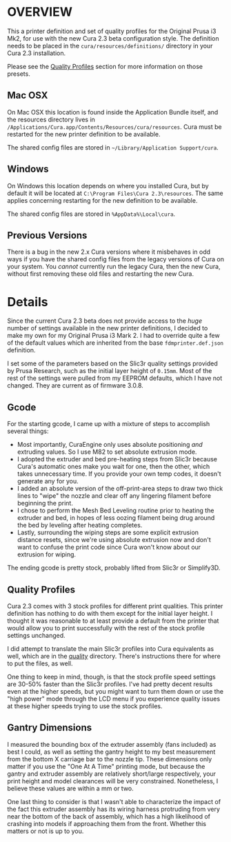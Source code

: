OVERVIEW
===
This a printer definition and set of quality profiles for the Original Prusa i3 Mk2, for use with
the new Cura 2.3 beta configuration style. The definition needs to be placed in the
`cura/resources/definitions/` directory in your Cura 2.3 installation.

Please see the [Quality Profiles](#quality-profiles) section for more information on those presets.


Mac OSX
---
On Mac OSX this location is found inside the Application Bundle itself, and the resources directory
lives in `/Applications/Cura.app/Contents/Resources/cura/resources`. Cura must be restarted for the new
printer definition to be available.

The shared config files are stored in `~/Library/Application Support/cura`.

Windows
---
On Windows this location depends on where you installed Cura, but by default it will be located at
`C:\Program Files\Cura 2.3\resources`. The same applies concerning restarting for the new definition
to be available.

The shared config files are stored in `%AppData%\Local\cura`.

Previous Versions
---
There is a bug in the new 2.x Cura versions where it misbehaves in odd ways if you have the shared
config files from the legacy versions of Cura on your system. You *cannot* currently run the legacy
Cura, then the new Cura, without first removing these old files and restarting the new Cura.

Details
===
Since the current Cura 2.3 beta does not provide access to the *huge* number of settings available
in the new printer definitions, I decided to make my own for my Original Prusa i3 Mark 2. I had to
override quite a few of the default values which are inherited from the base `fdmprinter.def.json`
definition.

I set some of the parameters based on the Slic3r quality settings provided by Prusa Research, such
as the initial layer height of `0.15mm`. Most of the rest of the settings were pulled from my EEPROM
defaults, which I have not changed. They are current as of firmware 3.0.8.

Gcode
---
For the starting gcode, I came up with a mixture of steps to accomplish several things:

- Most importantly, CuraEngine only uses absolute positioning *and* extruding values. So I use M82
  to set absolute extrusion mode.
- I adopted the extruder and bed pre-heating steps from Slic3r because Cura's automatic ones make
  you wait for one, then the other, which takes unnecessary time. If you provide your own temp
  codes, it doesn't generate any for you.
- I added an absolute version of the off-print-area steps to draw two thick lines to "wipe" the nozzle
  and clear off any lingering filament before beginning the print.
- I chose to perform the Mesh Bed Leveling routine prior to heating the extruder and bed, in hopes
  of less oozing filament being drug around the bed by leveling after heating completes.
- Lastly, surrounding the wiping steps are some explicit extrusion distance resets, since we're
  using absolute extrusion now and don't want to confuse the print code since Cura won't know about
  our extrusion for wiping.

The ending gcode is pretty stock, probably lifted from Slic3r or Simplify3D.

Quality Profiles
---
Cura 2.3 comes with 3 stock profiles for different print qualities. This printer definition has
nothing to do with them except for the initial layer height. I thought it was reasonable to at least
provide a default from the printer that would allow you to print successfully with the rest of the
stock profile settings unchanged.

I did attempt to translate the main Slic3r profiles into Cura equivalents as well, which are in the
[quality](quality) directory. There's instructions there for where to put the files, as well.

One thing to keep in mind, though, is that the stock profile speed settings are 30-50% faster than
the Slic3r profiles. I've had pretty decent results even at the higher speeds, but you might want to
turn them down or use the "high power" mode through the LCD menu if you experience quality issues at
these higher speeds trying to use the stock profiles.

Gantry Dimensions
---
I measured the bounding box of the extruder assembly (fans included) as best I could, as well as
setting the gantry height to my best measurement from the bottom X carriage bar to the nozzle tip.
These dimensions only matter if you use the "One At A Time" printing mode, but because the gantry
and extruder assembly are relatively short/large respectively, your print height and model
clearances will be very constrained. Nonetheless, I believe these values are within a mm or two.

One last thing to consider is that I wasn't able to characterize the impact of the fact this
extruder assembly has its wiring harness protruding from very near the bottom of the back of
assembly, which has a high likelihood of crashing into models if approaching them from the front.
Whether this matters or not is up to you.
